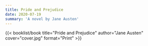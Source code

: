```yaml
---
title: Pride and Prejudice
date: 2020-07-19
summary: 'A novel by Jane Austen'
---
```


{{< booklist/book
title="Pride and Prejudice"
author="Jane Austen"
cover="cover.jpg"
format="Print" >}}
